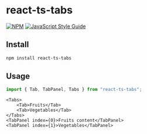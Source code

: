 # react-ts-tabs

[![NPM](https://img.shields.io/npm/v/react-ts-tabs.svg)](https://www.npmjs.com/package/react-ts-tabs) [![JavaScript Style Guide](https://img.shields.io/badge/code_style-standard-brightgreen.svg)](https://standardjs.com)

## Install

```bash
npm install react-ts-tabs
```

## Usage
```typescript
import { Tab, TabPanel, Tabs } from "react-ts-tabs";
```

```
<Tabs>
    <Tab>Fruits</Tab>
    <Tab>Vegetables</Tab>
</Tabs>
<TabPanel index={0}>Fruits content</TabPanel>
<TabPanel index={1}>Vegetables</TabPanel>
```
